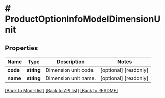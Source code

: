 # # ProductOptionInfoModelDimensionUnit

## Properties

Name | Type | Description | Notes
------------ | ------------- | ------------- | -------------
**code** | **string** | Dimension unit code. | [optional] [readonly]
**name** | **string** | Dimension unit name. | [optional] [readonly]

[[Back to Model list]](../../README.md#models) [[Back to API list]](../../README.md#endpoints) [[Back to README]](../../README.md)
